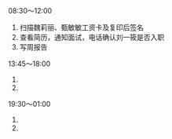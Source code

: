 08:30～12:00

1. 扫描魏莉丽、甄敏敏工资卡及复印后签名
2. 查看简历，通知面试，电话确认刘一筱是否入职
3. 写周报告

13:45～18:00

1. 
2. 

19:30～01:00

1. 
2. 

